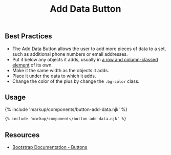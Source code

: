 ﻿---
title: Add Data Button
summary: Add Data Button allows users to add data to a set.
tags: components, buttons
layout: page-guide
eleventyNavigation:
  key: Add Data Button
  parent: Components
  order: 110
  excerpt: Add Data Button allows users to add data to a set.
  img: /img/illustrations/illus-button-add-data.svg
---

## Best Practices

- The Add Data Button allows the user to add more pieces of data to a set, such as additional phone numbers or email addresses.
- Put it below any objects it adds, usually in [a row and column-classed element](/foundation/layout-grid/) of its own.
- Make it the same width as the objects it adds.
- Place it under the data to which it adds.
- Change the color of the plus by change the `.bg-color` class.

## Usage

{% include 'markup/components/button-add-data.njk' %}

``` html
{% include 'markup/components/button-add-data.njk' %}
```

## Resources

* <a href="{% include 'links/buttons.njk' %}" target="_blank">Bootstrap Documentation - Buttons</a>
